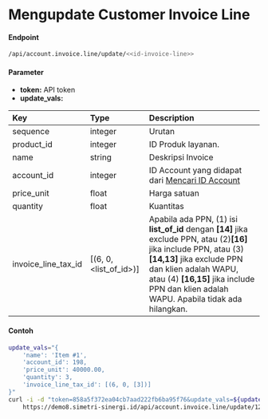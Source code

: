 # Mengupdate Customer Invoice Line
#### Endpoint
```bash
/api/account.invoice.line/update/<<id-invoice-line>>
```


#### Parameter
- **token:** API token</br>
- **update_vals:**

| Key                 | Type                           | Description                                                                                                                     |
| :---                | :---                           | :---                                                                                                                            |
| sequence            | integer                        | Urutan
| product_id          | integer                        | ID Produk layanan.                                                            |
| name                | string                         | Deskripsi Invoice                                                      |
| account_id          | integer                        | ID Account yang didapat dari [Mencari ID Account](../search_master/account.md)                                                  |
| price_unit          | float                          | Harga satuan                                                                                                                    |
| quantity            | float                          | Kuantitas                                                                                                                       |
| invoice_line_tax_id | [(6, 0, &lt;list_of_id&gt;)]   | Apabila ada PPN, (1) isi <b>list_of_id</b> dengan <b>[14]</b> jika exclude PPN, atau (2)<b>[16]</b> jika include PPN, atau (3) **[14,13]** jika exclude PPN dan klien adalah WAPU, atau (4) **[16,15]** jika include PPN dan klien adalah WAPU. Apabila tidak ada hilangkan.|

#### Contoh
```bash
update_vals="{
    'name': 'Item #1',
    'account_id': 198,
    'price_unit': 40000.00,
    'quantity': 3,
    'invoice_line_tax_id': [(6, 0, [3])]
}"
curl -i -d "token=858a5f372ea04cb7aad222fb6ba95f76&update_vals=${update_vals}" \
    https://demo8.simetri-sinergi.id/api/account.invoice.line/update/1234
```


